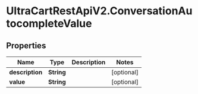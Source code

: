 # UltraCartRestApiV2.ConversationAutocompleteValue

## Properties
Name | Type | Description | Notes
------------ | ------------- | ------------- | -------------
**description** | **String** |  | [optional] 
**value** | **String** |  | [optional] 


